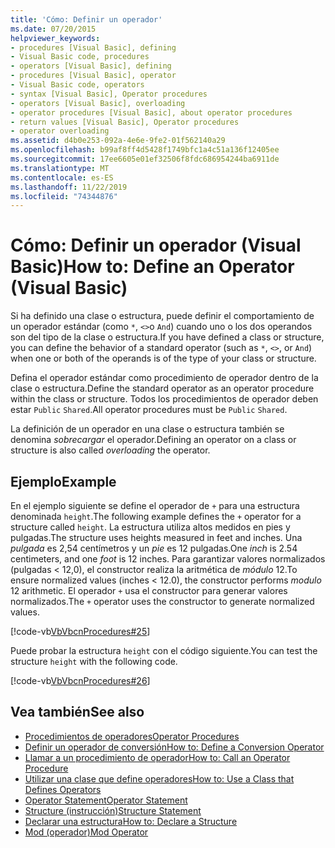 ```yaml
---
title: 'Cómo: Definir un operador'
ms.date: 07/20/2015
helpviewer_keywords:
- procedures [Visual Basic], defining
- Visual Basic code, procedures
- operators [Visual Basic], defining
- procedures [Visual Basic], operator
- Visual Basic code, operators
- syntax [Visual Basic], Operator procedures
- operators [Visual Basic], overloading
- operator procedures [Visual Basic], about operator procedures
- return values [Visual Basic], Operator procedures
- operator overloading
ms.assetid: d4b0e253-092a-4e6e-9fe2-01f562140a29
ms.openlocfilehash: b99af8ff4d5428f1749bfc1a4c51a136f12405ee
ms.sourcegitcommit: 17ee6605e01ef32506f8fdc686954244ba6911de
ms.translationtype: MT
ms.contentlocale: es-ES
ms.lasthandoff: 11/22/2019
ms.locfileid: "74344876"
---
```

# <a name="how-to-define-an-operator-visual-basic"></a><span data-ttu-id="e8d14-102">Cómo: Definir un operador (Visual Basic)</span><span class="sxs-lookup"><span data-stu-id="e8d14-102">How to: Define an Operator (Visual Basic)</span></span>
<span data-ttu-id="e8d14-103">Si ha definido una clase o estructura, puede definir el comportamiento de un operador estándar (como `*`, `<>`o `And`) cuando uno o los dos operandos son del tipo de la clase o estructura.</span><span class="sxs-lookup"><span data-stu-id="e8d14-103">If you have defined a class or structure, you can define the behavior of a standard operator (such as `*`, `<>`, or `And`) when one or both of the operands is of the type of your class or structure.</span></span>  
  
 <span data-ttu-id="e8d14-104">Defina el operador estándar como procedimiento de operador dentro de la clase o estructura.</span><span class="sxs-lookup"><span data-stu-id="e8d14-104">Define the standard operator as an operator procedure within the class or structure.</span></span> <span data-ttu-id="e8d14-105">Todos los procedimientos de operador deben estar `Public` `Shared`.</span><span class="sxs-lookup"><span data-stu-id="e8d14-105">All operator procedures must be `Public` `Shared`.</span></span>  
  
 <span data-ttu-id="e8d14-106">La definición de un operador en una clase o estructura también se denomina *sobrecargar* el operador.</span><span class="sxs-lookup"><span data-stu-id="e8d14-106">Defining an operator on a class or structure is also called *overloading* the operator.</span></span>  
  
## <a name="example"></a><span data-ttu-id="e8d14-107">Ejemplo</span><span class="sxs-lookup"><span data-stu-id="e8d14-107">Example</span></span>  
 <span data-ttu-id="e8d14-108">En el ejemplo siguiente se define el operador de `+` para una estructura denominada `height`.</span><span class="sxs-lookup"><span data-stu-id="e8d14-108">The following example defines the `+` operator for a structure called `height`.</span></span> <span data-ttu-id="e8d14-109">La estructura utiliza altos medidos en pies y pulgadas.</span><span class="sxs-lookup"><span data-stu-id="e8d14-109">The structure uses heights measured in feet and inches.</span></span> <span data-ttu-id="e8d14-110">Una *pulgada* es 2,54 centímetros y un *pie* es 12 pulgadas.</span><span class="sxs-lookup"><span data-stu-id="e8d14-110">One *inch* is 2.54 centimeters, and one *foot* is 12 inches.</span></span> <span data-ttu-id="e8d14-111">Para garantizar valores normalizados (pulgadas < 12,0), el constructor realiza la aritmética de *módulo* 12.</span><span class="sxs-lookup"><span data-stu-id="e8d14-111">To ensure normalized values (inches < 12.0), the constructor performs *modulo* 12 arithmetic.</span></span> <span data-ttu-id="e8d14-112">El operador `+` usa el constructor para generar valores normalizados.</span><span class="sxs-lookup"><span data-stu-id="e8d14-112">The `+` operator uses the constructor to generate normalized values.</span></span>  
  
 [!code-vb[VbVbcnProcedures#25](~/samples/snippets/visualbasic/VS_Snippets_VBCSharp/VbVbcnProcedures/VB/Class1.vb#25)]  
  
 <span data-ttu-id="e8d14-113">Puede probar la estructura `height` con el código siguiente.</span><span class="sxs-lookup"><span data-stu-id="e8d14-113">You can test the structure `height` with the following code.</span></span>  
  
 [!code-vb[VbVbcnProcedures#26](~/samples/snippets/visualbasic/VS_Snippets_VBCSharp/VbVbcnProcedures/VB/Class1.vb#26)]  

## <a name="see-also"></a><span data-ttu-id="e8d14-114">Vea también</span><span class="sxs-lookup"><span data-stu-id="e8d14-114">See also</span></span>

- [<span data-ttu-id="e8d14-115">Procedimientos de operadores</span><span class="sxs-lookup"><span data-stu-id="e8d14-115">Operator Procedures</span></span>](./operator-procedures.md)
- [<span data-ttu-id="e8d14-116">Definir un operador de conversión</span><span class="sxs-lookup"><span data-stu-id="e8d14-116">How to: Define a Conversion Operator</span></span>](./how-to-define-a-conversion-operator.md)
- [<span data-ttu-id="e8d14-117">Llamar a un procedimiento de operador</span><span class="sxs-lookup"><span data-stu-id="e8d14-117">How to: Call an Operator Procedure</span></span>](./how-to-call-an-operator-procedure.md)
- [<span data-ttu-id="e8d14-118">Utilizar una clase que define operadores</span><span class="sxs-lookup"><span data-stu-id="e8d14-118">How to: Use a Class that Defines Operators</span></span>](./how-to-use-a-class-that-defines-operators.md)
- [<span data-ttu-id="e8d14-119">Operator Statement</span><span class="sxs-lookup"><span data-stu-id="e8d14-119">Operator Statement</span></span>](../../../../visual-basic/language-reference/statements/operator-statement.md)
- [<span data-ttu-id="e8d14-120">Structure (instrucción)</span><span class="sxs-lookup"><span data-stu-id="e8d14-120">Structure Statement</span></span>](../../../../visual-basic/language-reference/statements/structure-statement.md)
- [<span data-ttu-id="e8d14-121">Declarar una estructura</span><span class="sxs-lookup"><span data-stu-id="e8d14-121">How to: Declare a Structure</span></span>](../../../../visual-basic/programming-guide/language-features/data-types/how-to-declare-a-structure.md)
- [<span data-ttu-id="e8d14-122">Mod (operador)</span><span class="sxs-lookup"><span data-stu-id="e8d14-122">Mod Operator</span></span>](../../../../visual-basic/language-reference/operators/mod-operator.md)
